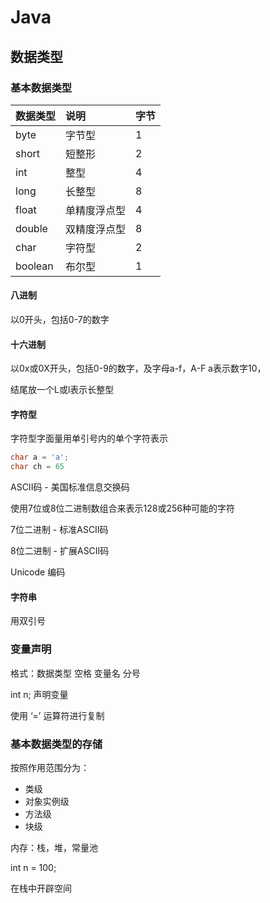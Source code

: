 # Java

## 数据类型

### 基本数据类型

|数据类型|说明|字节
|:-|:-|:-|
|byte|字节型|1
|short|短整形|2
|int|整型|4
|long|长整型|8
|float|单精度浮点型|4
|double|双精度浮点型|8
|char|字符型|2
|boolean|布尔型|1

#### 八进制

以0开头，包括0-7的数字

#### 十六进制

以0x或0X开头，包括0-9的数字，及字母a-f，A-F
a表示数字10，

结尾放一个L或l表示长整型

#### 字符型

字符型字面量用单引号内的单个字符表示

```java
char a = 'a';
char ch = 65
```
ASCII码 - 美国标准信息交换码

使用7位或8位二进制数组合来表示128或256种可能的字符

7位二进制 - 标准ASCII码

8位二进制 - 扩展ASCII码

Unicode 编码

#### 字符串

用双引号

### 变量声明

格式：数据类型  空格 变量名 分号

int n; 声明变量

使用 ‘=’ 运算符进行复制

### 基本数据类型的存储

按照作用范围分为：

- 类级
- 对象实例级
- 方法级
- 块级

内存：栈，堆，常量池

int n = 100;

在栈中开辟空间





